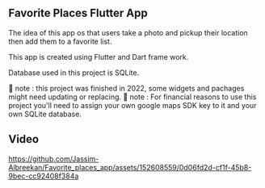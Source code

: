 ## Favorite Places Flutter App

The idea of this app os that users take a photo and pickup their location then add them to a favorite list.

This app is created using Flutter and Dart frame work.

Database used in this project is SQLite.

🔴 note : this project was finished in 2022, some widgets and pachages might need updating or replacing.
🔴 note : For financial reasons to use this project you'll need to assign your own google maps SDK key to it and your own SQLite database.

## Video 

https://github.com/Jassim-Albreekan/Favorite_places_app/assets/152608559/0d06fd2d-cf1f-45b8-9bec-cc92408f384a




